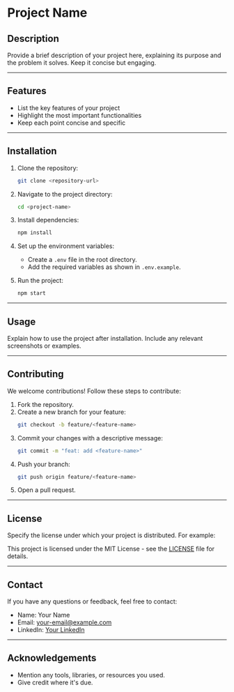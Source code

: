 # Project Name

## Description

Provide a brief description of your project here, explaining its purpose and the problem it solves. Keep it concise but engaging.

---

## Features

- List the key features of your project
- Highlight the most important functionalities
- Keep each point concise and specific

---

## Installation

1. Clone the repository:
   ```bash
   git clone <repository-url>
   ```

2. Navigate to the project directory:
   ```bash
   cd <project-name>
   ```

3. Install dependencies:
   ```bash
   npm install
   ```

4. Set up the environment variables:
   - Create a `.env` file in the root directory.
   - Add the required variables as shown in `.env.example`.

5. Run the project:
   ```bash
   npm start
   ```

---

## Usage

Explain how to use the project after installation. Include any relevant screenshots or examples.

---

## Contributing

We welcome contributions! Follow these steps to contribute:

1. Fork the repository.
2. Create a new branch for your feature:
   ```bash
   git checkout -b feature/<feature-name>
   ```
3. Commit your changes with a descriptive message:
   ```bash
   git commit -m "feat: add <feature-name>"
   ```
4. Push your branch:
   ```bash
   git push origin feature/<feature-name>
   ```
5. Open a pull request.

---

## License

Specify the license under which your project is distributed. For example:

This project is licensed under the MIT License - see the [LICENSE](LICENSE) file for details.

---

## Contact

If you have any questions or feedback, feel free to contact:
- Name: Your Name
- Email: your-email@example.com
- LinkedIn: [Your LinkedIn](https://www.linkedin.com/in/your-profile)

---

## Acknowledgements

- Mention any tools, libraries, or resources you used.
- Give credit where it's due.

